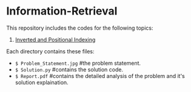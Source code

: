 # Information-Retrieval

This repository includes the codes for the following topics:

1. [Inverted and Positional Indexing](https://github.com/shrebox/Information-Retrieval/tree/master/1.%20Inverted%20and%20Positional%20Indexing)

Each directory contains these files:

* ```$ Problem_Statement.jpg``` #the problem statement.
* ```$ Solution.py``` #contains the solution code.
* ```$ Report.pdf``` #contains the detailed analysis of the problem and it's solution explaination.
